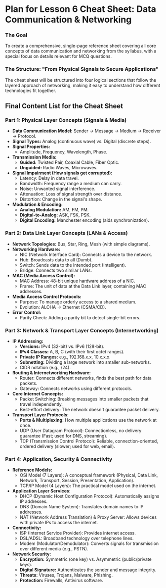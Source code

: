 # **Plan for Lesson 6 Cheat Sheet: Data Communication & Networking**

### **The Goal**

To create a comprehensive, single-page reference sheet covering all core concepts of data communication and networking from the syllabus, with a special focus on details relevant for MCQ questions.

### **The Structure: "From Physical Signals to Secure Applications"**

The cheat sheet will be structured into four logical sections that follow the layered approach of networking, making it easy to understand how different technologies fit together.

## **Final Content List for the Cheat Sheet**

### **Part 1: Physical Layer Concepts (Signals & Media)**

* **Data Communication Model:** Sender → Message → Medium → Receiver → Protocol.  
* **Signal Types:** Analog (continuous wave) vs. Digital (discrete steps).  
* **Signal Properties:**  
  * Amplitude, Frequency, Wavelength, Phase.  
* **Transmission Media:**  
  * **Guided:** Twisted Pair, Coaxial Cable, Fiber Optic.  
  * **Unguided:** Radio Waves, Microwaves.  
* **Signal Impairment (How signals get corrupted):**  
  * Latency: Delay in data travel.  
  * Bandwidth: Frequency range a medium can carry.  
  * Noise: Unwanted signal interference.  
  * Attenuation: Loss of signal strength over distance.  
  * Distortion: Change in the signal's shape.  
* **Modulation & Encoding:**  
  * **Analog Modulation:** AM, FM, PM.  
  * **Digital-to-Analog:** ASK, FSK, PSK.  
  * **Digital Encoding:** Manchester encoding (aids synchronization).

### **Part 2: Data Link Layer Concepts (LANs & Access)**

* **Network Topologies:** Bus, Star, Ring, Mesh (with simple diagrams).  
* **Networking Hardware:**  
  * NIC (Network Interface Card): Connects a device to the network.  
  * Hub: Broadcasts data to all (Dumb).  
  * Switch: Sends data to the intended port (Intelligent).  
  * Bridge: Connects two similar LANs.  
* **MAC (Media Access Control):**  
  * MAC Address: 48-bit unique hardware address of a NIC.  
  * Frame: The unit of data at the Data Link layer, containing MAC addresses.  
* **Media Access Control Protocols:**  
  * Purpose: To manage orderly access to a shared medium.  
  * Evolution: ALOHA → Ethernet (CSMA/CD).  
* **Error Control:**  
  * Parity Check: Adding a parity bit to detect single-bit errors.

### **Part 3: Network & Transport Layer Concepts (Internetworking)**

* **IP Addressing:**  
  * **Versions:** IPv4 (32-bit) vs. IPv6 (128-bit).  
  * **IPv4 Classes:** A, B, C (with their first octet ranges).  
  * **Private IP Ranges:** e.g., 192.168.x.x, 10.x.x.x.  
  * **Subnetting:** Dividing a large network into smaller sub-networks.  
  * CIDR notation (e.g., /24).  
* **Routing & Internetworking Hardware:**  
  * Router: Connects different networks, finds the best path for data packets.  
  * Gateway: Connects networks using different protocols.  
* **Core Internet Concepts:**  
  * Packet Switching: Breaking messages into smaller packets that travel independently.  
  * Best-effort delivery: The network doesn't guarantee packet delivery.  
* **Transport Layer Protocols:**  
  * **Ports & Multiplexing:** How multiple applications use the network at once.  
  * UDP (User Datagram Protocol): Connectionless, no delivery guarantee (Fast; used for DNS, streaming).  
  * TCP (Transmission Control Protocol): Reliable, connection-oriented, ordered delivery (slower; used for web, email).

### **Part 4: Application, Security & Connectivity**

* **Reference Models:**  
  * OSI Model (7 Layers): A conceptual framework (Physical, Data Link, Network, Transport, Session, Presentation, Application).  
  * TCP/IP Model (4 Layers): The practical model used on the internet.  
* **Application Layer Services:**  
  * DHCP (Dynamic Host Configuration Protocol): Automatically assigns IP addresses.  
  * DNS (Domain Name System): Translates domain names to IP addresses.  
  * NAT (Network Address Translation) & Proxy Server: Allows devices with private IPs to access the internet.  
* **Connectivity:**  
  * ISP (Internet Service Provider): Provides internet access.  
  * DSL/ADSL: Broadband technology over telephone lines.  
  * Modem (Modulator/Demodulator): Converts signals for transmission over different media (e.g., PSTN).  
* **Network Security:**  
  * **Encryption:** Symmetric (one key) vs. Asymmetric (public/private keys).  
  * **Digital Signature:** Authenticates the sender and message integrity.  
  * **Threats:** Viruses, Trojans, Malware, Phishing.  
  * **Protection:** Firewalls, Antivirus software.